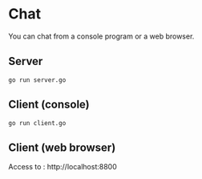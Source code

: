 # Chat

You can chat from a console program or a web browser.

## Server

    go run server.go

## Client (console)

    go run client.go

## Client (web browser)

Access to : http://localhost:8800
